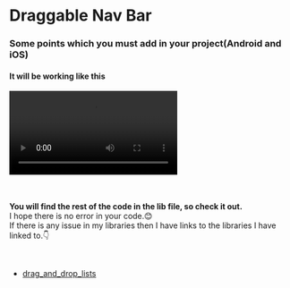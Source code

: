 <!DOCTYPE html>
<html lang="en">
  
<div class="container">
    <h1>Draggable Nav Bar</h1>
    <h3>Some points which you must add in your project(Android and iOS)</h3>    
</div>

 <h4>It will be working like this</h4>
 
<video controls>
  <source src="https://github.com/user-attachments/assets/84d12070-8e67-4ce1-9504-56dddcf588c0" type="video/mp4">
  Your browser does not support the video tag.
</video>

 
<br>
<br>
<br>

<div class="container">
  <p><b>You will find the rest of the code in the lib file, so check it out.</b> <br> I hope there is no error in your code.😊 
    <br> If there is any issue in my libraries then I have links to the libraries I have linked to.👇 </p>

  <br>
  <ul>
  <li><a href="https://pub.dev/packages/drag_and_drop_lists/install">drag_and_drop_lists</a></li>
</ul>  
  
</div>      
</body>
</html>
